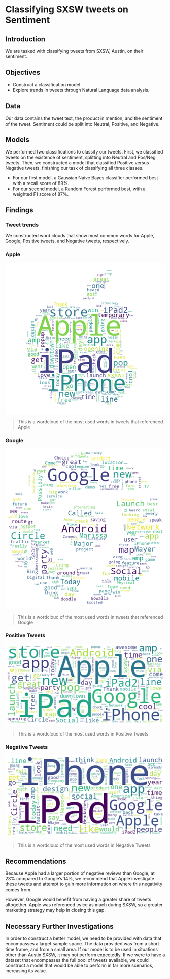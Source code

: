# Classifying SXSW tweets on Sentiment

## Introduction
 We are tasked with classifying tweets from SXSW, Austin, on their sentiment.
 
## Objectives
- Construct a classification model
- Explore trends in tweets through Natural Language data analysis. 

## Data
Our data contains the tweet text, the product in mention, and the sentiment of the tweet. Sentiment could be split into Neutral, Positive, and Negative. 

## Models
We performed two classifications to classify our tweets. First, we classified tweets on the existence of sentiment, splitting into Neutral and Pos/Neg tweets. Then, we constructed a model that classified Positive versus Negative tweets, finishing our task of classifying all three classes. 
- For our first model, a Gaussian Naive Bayes classifier performed best with a recall score of 89%.
- For our second model, a Random Forest performed best, with a weighted F1 score of 87%.

## Findings

### Tweet trends
We constructed word clouds that show most common words for Apple, Google, Positive tweets, and Negative tweets, respectively. 

### Apple
![Apples Wordcloud](./Images/apple_wordcloud.png)
>This is a wordcloud of the most used words in tweets that referenced Apple

### Google
![Googles Wordcloud](./Images/google_wordcloud.png)
>This is a wordcloud of the most used words in tweets that referenced Google

### Positive Tweets
![Positive Wordcloud](./Images/positive_wordcloud.png)
>This is a wordcloud of the most used words in Positive Tweets

### Negative Tweets
![Negative Wordcloud](./Images/negative_wordcloud.png)
>This is a wordcloud of the most used words in Negative Tweets

## Recommendations
Because Apple had a larger portion of negative reviews than Google, at 23% compared to Google’s 14%, we recommend that Apple investigate these tweets and attempt to gain more information on where this negativity comes from. 

However, Google would benefit from having a greater share of tweets altogether. Apple was referenced twice as much during SXSW, so a greater marketing strategy may help in closing this gap. 


## Necessary Further Investigations
In order to construct a better model, we need to be provided with data that encompasses a larget sample space. The data provided was from a short time frame, and from a small area. If our model is to be used in situations other than Austin SXSW, it may not perform expectedly. If we were to have a dataset that encompasses the full pool of tweets available, we could construct a model that would be able to perform in far more scenarios, increasing its value. 

